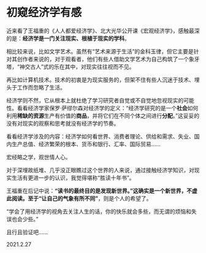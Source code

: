 # 初窥经济学有感
   
近来看了王福重的《人人都爱经济学》、北大光华公开课《宏观经济学》，感触最深的是：**经济学是一门关注现实、根植于现实的学科**。   
   
相比较来说，比如文学艺术。虽然有“艺术来源于生活”的金科玉律，但它主要是针对其创作者来说的，对于观看者，他们有些人借助文学艺术为自己构筑了一个象牙塔，“神交古人”式的乐在其中，对现实往往视而不见。   
   
再比如计算机技术。技术的初衷是为现实服务的，但架不住有些人沉迷于技术、埋头于工作而忽略了生活。   
   
经济学则不然，它从根本上就杜绝了学习研究者自觉或不自觉地忽视现实的可能性。看看经济学家保罗·萨缪尔森对经济学的定义：“经济学研究的是一个**社会**如何利用**稀缺的资源**生产有价值的**商品**，并将它们在不同个体之间进行**分配**。”这妥妥的没有对现实的观察和思考就没有经济学的节奏。   
   
看看经济学涉及的内容：经济学如何看世界、消费者理论、供给和需求、失业、国内生产总值、经济繁荣的根本、货币和银行、汇率、国际贸易……   
   
宏经略之学，观世情人心。   
   
对于深埋故纸堆、几乎没正眼瞧过这个世界的人来说，通过接触经济学知识，对现实生活有更进一步的认识，我觉得堪称“胜读十年书”。   
   
王福重在后记中说：**“读书的最终目的是发现新世界。”**这确实是一个新世界，不虚此阅读。至于**“让自己的气象有所不同”**，则是个人的希望了。   
   
“学会了用经济学的视角去关注人生的话，你的快乐就会多些，而无谓的烦恼和失误也会少些。”   
   
且行且验证吧……   
   
2021.2.27